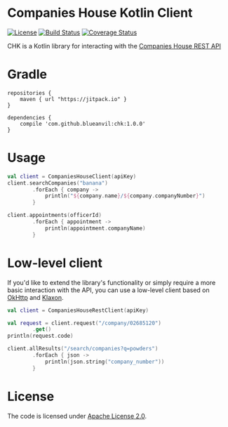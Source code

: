 # Companies House Kotlin Client
[![License](https://img.shields.io/badge/License-Apache%202.0-blue.svg)](https://opensource.org/licenses/Apache-2.0)
[![Build Status](https://travis-ci.com/blueanvil/chk.svg?branch=main)](https://travis-ci.com/blueanvil/chk)
[![Coverage Status](https://coveralls.io/repos/github/blueanvil/chk/badge.svg?branch=main)](https://coveralls.io/github/blueanvil/chk?branch=main)

CHK is a Kotlin library for interacting with the [Companies House REST API](https://developer.company-information.service.gov.uk/overview) 

# Gradle
```
repositories {
    maven { url "https://jitpack.io" }
}

dependencies {
    compile 'com.github.blueanvil:chk:1.0.0'
}
```

# Usage
```kotlin
val client = CompaniesHouseClient(apiKey)
client.searchCompanies("banana")
        .forEach { company ->
            println("${company.name}/${company.companyNumber}")
        }

client.appointments(officerId)
        .forEach { appointment ->
            println(appointment.companyName)
        }
```

# Low-level client
If you'd like to extend the library's functionality or simply require a more basic interaction with the API,
you can use a low-level client based on [OkHttp](https://square.github.io/okhttp/) and [Klaxon](https://github.com/cbeust/klaxon).
```kotlin
val client = CompaniesHouseRestClient(apiKey)

val request = client.request("/company/02685120")
        .get()
println(request.code)

client.allResults("/search/companies?q=powders")
        .forEach { json ->
            println(json.string("company_number"))
        }
```

# License
The code is licensed under [Apache License 2.0](https://www.apache.org/licenses/LICENSE-2.0).
